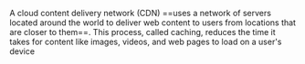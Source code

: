 A cloud content delivery network (CDN) ==uses a network of servers located around the world to deliver web content to users from locations that are closer to them==. This process, called caching, reduces the time it takes for content like images, videos, and web pages to load on a user's device